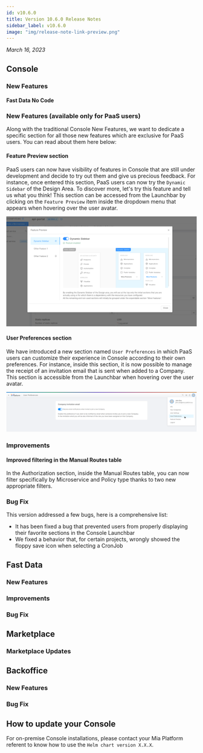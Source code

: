 ```yaml
---
id: v10.6.0
title: Version 10.6.0 Release Notes
sidebar_label: v10.6.0
image: "img/release-note-link-preview.png"
---
```


_March 16, 2023_

## Console

### New Features

#### Fast Data No Code

### New Features (available only for PaaS users)

Along with the traditional Console New Features, we want to dedicate a specific section for all those new features which are exclusive for PaaS users. You can read about them here below:

#### Feature Preview section

PaaS users can now have visibility of features in Console that are still under development and decide to try out them and give us precious feedback.
For instance, once entered this section, PaaS users can now try the `Dynamic Sidebar` of the Design Area. 
To discover more, let's try this feature and tell us what you think! 
This section can be accessed from the Launchbar by clicking on the `Feature Preview` item inside the dropdown menu that appears when hovering over the user avatar. 

![Feature Preview Modal - Feature Preview modal with some features enabled](./img/10.6/feature-preview.png)

#### User Preferences section

We have introduced a new section named `User Preferences` in which PaaS users can customize their experience in Console according to their own preferences. For instance, inside this section, it is now possible to manage the receipt of an invitation email that is sent when added to a Company. This section is accessible from the Launchbar when hovering over the user avatar.

![User Preferences](./img/10.6/user-preferences.png)

### Improvements

#### Improved filtering in the Manual Routes table

In the Authorization section, inside the Manual Routes table, you can now filter specifically by Microservice and Policy type thanks to two new appropriate filters.

### Bug Fix

This version addressed a few bugs, here is a comprehensive list:

* It has been fixed a bug that prevented users from properly displaying their favorite sections in the Console Launchbar
* We fixed a behavior that, for certain projects, wrongly showed the floppy save icon when selecting a CronJob

## Fast Data

### New Features

### Improvements

### Bug Fix

## Marketplace

### Marketplace Updates

## Backoffice

### New Features

### Bug Fix

## How to update your Console

For on-premise Console installations, please contact your Mia Platform referent to know how to use the `Helm chart version X.X.X`.

